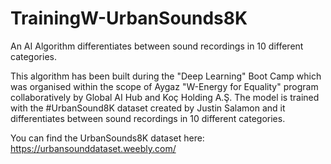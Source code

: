 # TrainingW-UrbanSounds8K
An AI Algorithm differentiates between sound recordings in 10 different categories.

This algorithm has been built during the "Deep Learning" Boot Camp which was organised within the scope of Aygaz "W-Energy for Equality" program collaboratively by Global AI Hub and Koç Holding A.Ş. The model is trained with the #UrbanSound8K dataset created by Justin Salamon and it differentiates between sound recordings in 10 different categories.

You can find the UrbanSounds8K dataset here:
https://urbansounddataset.weebly.com/
